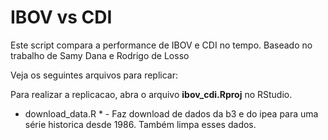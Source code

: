 # IBOV vs CDI

Este script compara a performance de IBOV e CDI no tempo. Baseado no trabalho de Samy Dana e Rodrigo de Losso

Veja os seguintes arquivos para replicar:

Para realizar a replicacao, abra o arquivo __ibov\_cdi.Rproj__ no RStudio.


* download\_data.R * - Faz download de dados da b3 e do ipea para uma série historica desde 1986. Também limpa esses dados.





